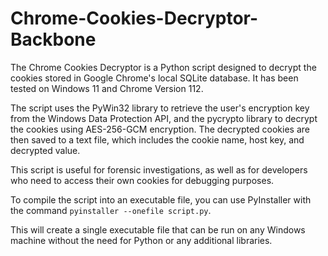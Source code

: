 # Chrome-Cookies-Decryptor-Backbone
The Chrome Cookies Decryptor is a Python script designed to decrypt the cookies stored in Google Chrome's local SQLite database.  It has been tested on Windows 11 and Chrome Version 112.

The script uses the PyWin32 library to retrieve the user's encryption key from the Windows Data Protection API, and the pycrypto library to decrypt the cookies using AES-256-GCM encryption. The decrypted cookies are then saved to a text file, which includes the cookie name, host key, and decrypted value.

This script is useful for forensic investigations, as well as for developers who need to access their own cookies for debugging purposes.

To compile the script into an executable file, you can use PyInstaller with the command ```pyinstaller --onefile script.py```. 

This will create a single executable file that can be run on any Windows machine without the need for Python or any additional libraries.
